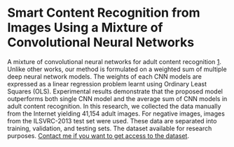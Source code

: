 # Smart Content Recognition from Images Using a Mixture of Convolutional Neural Networks
A mixture of convolutional neural networks for adult content recognition [1]. Unlike other works, our method is formulated on a weighted sum of multiple deep neural network models. The weights of each CNN models are expressed as a linear regression problem learnt using Ordinary Least Squares (OLS). Experimental results demonstrate that the proposed model outperforms both single CNN model and the average sum of CNN models in adult content recognition.
In this research, we collected the data manually from the Internet yielding 41,154 adult images. For negative images, images from the ILSVRC-2013 test set were used. These data are separated into training, validation, and testing sets. The dataset available for research purposes. [Contact me if you want to get access to the dataset](https://drive.google.com/file/d/1M8QbER_88npl51aUXhSEfK11kf1kfziI/view?usp=drive_link). 

[1]: https://arxiv.org/abs/1612.09506

